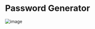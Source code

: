 # Password Generator
![image](https://github.com/user-attachments/assets/0b2fa198-21f1-489e-8250-30ef081f3993)

